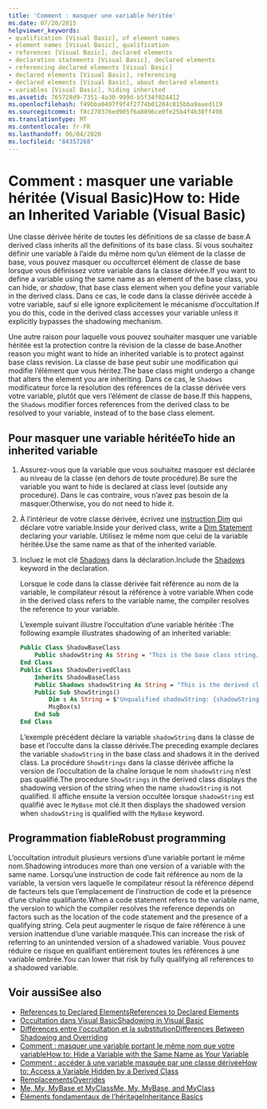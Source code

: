 ```yaml
---
title: 'Comment : masquer une variable héritée'
ms.date: 07/20/2015
helpviewer_keywords:
- qualification [Visual Basic], of element names
- element names [Visual Basic], qualification
- references [Visual Basic], declared elements
- declaration statements [Visual Basic], declared elements
- referencing declared elements [Visual Basic]
- declared elements [Visual Basic], referencing
- declared elements [Visual Basic], about declared elements
- variables [Visual Basic], hiding inherited
ms.assetid: 765728d9-7351-4a30-999d-b5f34f024412
ms.openlocfilehash: f49bba0497f9f4f2774b01284c815bba9aaed119
ms.sourcegitcommit: f8c270376ed905f6a8896ce0fe25b4f4b38ff498
ms.translationtype: MT
ms.contentlocale: fr-FR
ms.lasthandoff: 06/04/2020
ms.locfileid: "84357268"
---
```

# <a name="how-to-hide-an-inherited-variable-visual-basic"></a><span data-ttu-id="47064-102">Comment : masquer une variable héritée (Visual Basic)</span><span class="sxs-lookup"><span data-stu-id="47064-102">How to: Hide an Inherited Variable (Visual Basic)</span></span>

<span data-ttu-id="47064-103">Une classe dérivée hérite de toutes les définitions de sa classe de base.</span><span class="sxs-lookup"><span data-stu-id="47064-103">A derived class inherits all the definitions of its base class.</span></span> <span data-ttu-id="47064-104">Si vous souhaitez définir une variable à l’aide du même nom qu’un élément de la classe de base, vous pouvez masquer ou *occulter*cet élément de classe de base lorsque vous définissez votre variable dans la classe dérivée.</span><span class="sxs-lookup"><span data-stu-id="47064-104">If you want to define a variable using the same name as an element of the base class, you can hide, or *shadow*, that base class element when you define your variable in the derived class.</span></span> <span data-ttu-id="47064-105">Dans ce cas, le code dans la classe dérivée accède à votre variable, sauf si elle ignore explicitement le mécanisme d’occultation.</span><span class="sxs-lookup"><span data-stu-id="47064-105">If you do this, code in the derived class accesses your variable unless it explicitly bypasses the shadowing mechanism.</span></span>

<span data-ttu-id="47064-106">Une autre raison pour laquelle vous pouvez souhaiter masquer une variable héritée est la protection contre la révision de la classe de base.</span><span class="sxs-lookup"><span data-stu-id="47064-106">Another reason you might want to hide an inherited variable is to protect against base class revision.</span></span> <span data-ttu-id="47064-107">La classe de base peut subir une modification qui modifie l’élément que vous héritez.</span><span class="sxs-lookup"><span data-stu-id="47064-107">The base class might undergo a change that alters the element you are inheriting.</span></span> <span data-ttu-id="47064-108">Dans ce cas, le `Shadows` modificateur force la résolution des références de la classe dérivée vers votre variable, plutôt que vers l’élément de classe de base.</span><span class="sxs-lookup"><span data-stu-id="47064-108">If this happens, the `Shadows` modifier forces references from the derived class to be resolved to your variable, instead of to the base class element.</span></span>

## <a name="to-hide-an-inherited-variable"></a><span data-ttu-id="47064-109">Pour masquer une variable héritée</span><span class="sxs-lookup"><span data-stu-id="47064-109">To hide an inherited variable</span></span>

1. <span data-ttu-id="47064-110">Assurez-vous que la variable que vous souhaitez masquer est déclarée au niveau de la classe (en dehors de toute procédure).</span><span class="sxs-lookup"><span data-stu-id="47064-110">Be sure the variable you want to hide is declared at class level (outside any procedure).</span></span> <span data-ttu-id="47064-111">Dans le cas contraire, vous n’avez pas besoin de la masquer.</span><span class="sxs-lookup"><span data-stu-id="47064-111">Otherwise, you do not need to hide it.</span></span>
  
2. <span data-ttu-id="47064-112">À l’intérieur de votre classe dérivée, écrivez une [instruction Dim](../../../language-reference/statements/dim-statement.md) qui déclare votre variable.</span><span class="sxs-lookup"><span data-stu-id="47064-112">Inside your derived class, write a [Dim Statement](../../../language-reference/statements/dim-statement.md) declaring your variable.</span></span> <span data-ttu-id="47064-113">Utilisez le même nom que celui de la variable héritée.</span><span class="sxs-lookup"><span data-stu-id="47064-113">Use the same name as that of the inherited variable.</span></span>

3. <span data-ttu-id="47064-114">Incluez le mot clé [Shadows](../../../language-reference/modifiers/shadows.md) dans la déclaration.</span><span class="sxs-lookup"><span data-stu-id="47064-114">Include the [Shadows](../../../language-reference/modifiers/shadows.md) keyword in the declaration.</span></span>

     <span data-ttu-id="47064-115">Lorsque le code dans la classe dérivée fait référence au nom de la variable, le compilateur résout la référence à votre variable.</span><span class="sxs-lookup"><span data-stu-id="47064-115">When code in the derived class refers to the variable name, the compiler resolves the reference to your variable.</span></span>

     <span data-ttu-id="47064-116">L’exemple suivant illustre l’occultation d’une variable héritée :</span><span class="sxs-lookup"><span data-stu-id="47064-116">The following example illustrates shadowing of an inherited variable:</span></span>
  
    ```vb  
    Public Class ShadowBaseClass  
        Public shadowString As String = "This is the base class string."  
    End Class  
    Public Class ShadowDerivedClass  
        Inherits ShadowBaseClass  
        Public Shadows shadowString As String = "This is the derived class string."  
        Public Sub ShowStrings()  
            Dim s As String = $"Unqualified shadowString: {shadowString}{vbCrLf}MyBase.shadowString: {MyBase.shadowString}"
            MsgBox(s)  
        End Sub  
    End Class  
    ```  
  
     <span data-ttu-id="47064-117">L’exemple précédent déclare la variable `shadowString` dans la classe de base et l’occulte dans la classe dérivée.</span><span class="sxs-lookup"><span data-stu-id="47064-117">The preceding example declares the variable `shadowString` in the base class and shadows it in the derived class.</span></span> <span data-ttu-id="47064-118">La procédure `ShowStrings` dans la classe dérivée affiche la version de l’occultation de la chaîne lorsque le nom `shadowString` n’est pas qualifié.</span><span class="sxs-lookup"><span data-stu-id="47064-118">The procedure `ShowStrings` in the derived class displays the shadowing version of the string when the name `shadowString` is not qualified.</span></span> <span data-ttu-id="47064-119">Il affiche ensuite la version occultée lorsque `shadowString` est qualifié avec le `MyBase` mot clé.</span><span class="sxs-lookup"><span data-stu-id="47064-119">It then displays the shadowed version when `shadowString` is qualified with the `MyBase` keyword.</span></span>  
  
## <a name="robust-programming"></a><span data-ttu-id="47064-120">Programmation fiable</span><span class="sxs-lookup"><span data-stu-id="47064-120">Robust programming</span></span>

<span data-ttu-id="47064-121">L’occultation introduit plusieurs versions d’une variable portant le même nom.</span><span class="sxs-lookup"><span data-stu-id="47064-121">Shadowing introduces more than one version of a variable with the same name.</span></span> <span data-ttu-id="47064-122">Lorsqu’une instruction de code fait référence au nom de la variable, la version vers laquelle le compilateur résout la référence dépend de facteurs tels que l’emplacement de l’instruction de code et la présence d’une chaîne qualifiante.</span><span class="sxs-lookup"><span data-stu-id="47064-122">When a code statement refers to the variable name, the version to which the compiler resolves the reference depends on factors such as the location of the code statement and the presence of a qualifying string.</span></span> <span data-ttu-id="47064-123">Cela peut augmenter le risque de faire référence à une version inattendue d’une variable masquée.</span><span class="sxs-lookup"><span data-stu-id="47064-123">This can increase the risk of referring to an unintended version of a shadowed variable.</span></span> <span data-ttu-id="47064-124">Vous pouvez réduire ce risque en qualifiant entièrement toutes les références à une variable ombrée.</span><span class="sxs-lookup"><span data-stu-id="47064-124">You can lower that risk by fully qualifying all references to a shadowed variable.</span></span>

## <a name="see-also"></a><span data-ttu-id="47064-125">Voir aussi</span><span class="sxs-lookup"><span data-stu-id="47064-125">See also</span></span>

- [<span data-ttu-id="47064-126">References to Declared Elements</span><span class="sxs-lookup"><span data-stu-id="47064-126">References to Declared Elements</span></span>](references-to-declared-elements.md)
- [<span data-ttu-id="47064-127">Occultation dans Visual Basic</span><span class="sxs-lookup"><span data-stu-id="47064-127">Shadowing in Visual Basic</span></span>](shadowing.md)
- [<span data-ttu-id="47064-128">Différences entre l'occultation et la substitution</span><span class="sxs-lookup"><span data-stu-id="47064-128">Differences Between Shadowing and Overriding</span></span>](differences-between-shadowing-and-overriding.md)
- [<span data-ttu-id="47064-129">Comment : masquer une variable portant le même nom que votre variable</span><span class="sxs-lookup"><span data-stu-id="47064-129">How to: Hide a Variable with the Same Name as Your Variable</span></span>](how-to-hide-a-variable-with-the-same-name-as-your-variable.md)
- [<span data-ttu-id="47064-130">Comment : accéder à une variable masquée par une classe dérivée</span><span class="sxs-lookup"><span data-stu-id="47064-130">How to: Access a Variable Hidden by a Derived Class</span></span>](how-to-access-a-variable-hidden-by-a-derived-class.md)
- [<span data-ttu-id="47064-131">Remplacements</span><span class="sxs-lookup"><span data-stu-id="47064-131">Overrides</span></span>](../../../language-reference/modifiers/overrides.md)
- [<span data-ttu-id="47064-132">Me, My, MyBase et MyClass</span><span class="sxs-lookup"><span data-stu-id="47064-132">Me, My, MyBase, and MyClass</span></span>](../../program-structure/me-my-mybase-and-myclass.md)
- [<span data-ttu-id="47064-133">Éléments fondamentaux de l’héritage</span><span class="sxs-lookup"><span data-stu-id="47064-133">Inheritance Basics</span></span>](../objects-and-classes/inheritance-basics.md)
